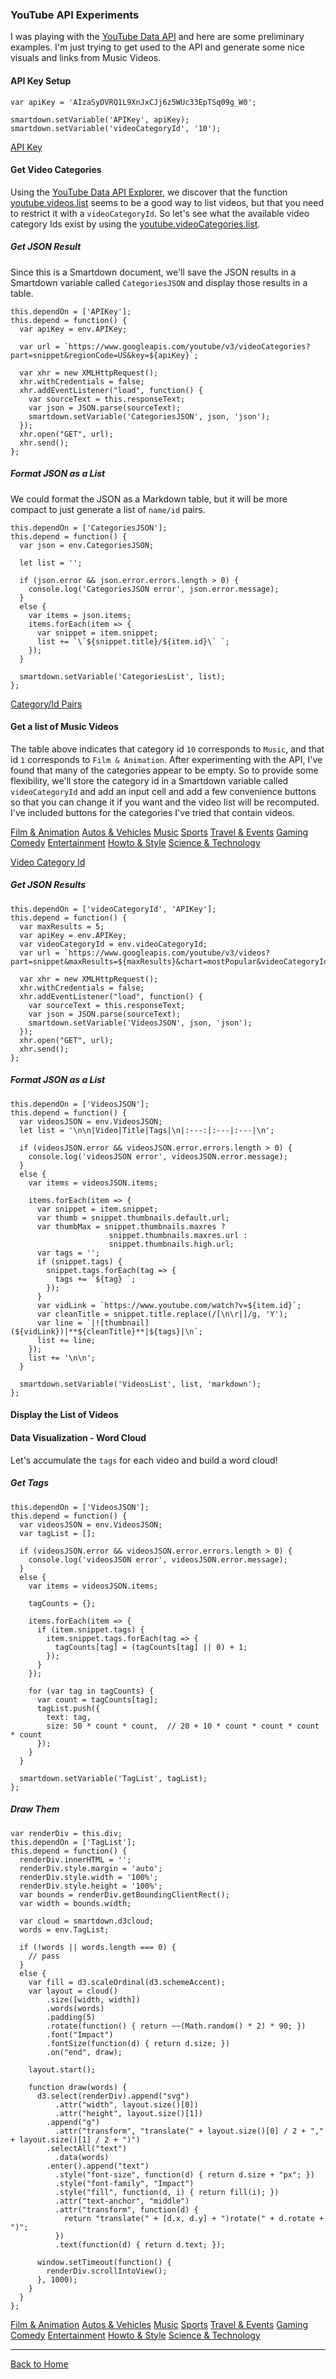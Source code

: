 ### YouTube API Experiments

I was playing with the [YouTube Data API](https://developers.google.com/youtube/v3/) and here are some preliminary examples. I'm just trying to get used to the API and generate some nice visuals and links from Music Videos.

#### API Key Setup

```javascript/autoplay/playable
var apiKey = 'AIzaSyDVRQ1L9XnJxCJj6z5WUc33EpTSq09g_W0';

smartdown.setVariable('APIKey', apiKey);
smartdown.setVariable('videoCategoryId', '10');

```

[API Key](:?APIKey)

#### Get Video Categories

Using the [YouTube Data API Explorer](https://developers.google.com/apis-explorer/?hl=en_US#p/youtube/v3/), we discover that the function [youtube.videos.list](https://developers.google.com/apis-explorer/?hl=en_US#p/youtube/v3/youtube.videos.list) seems to be a good way to list videos, but that you need to restrict it with a `videoCategoryId`. So let's see what the available video category Ids exist by using the [youtube.videoCategories.list](https://developers.google.com/apis-explorer/?hl=en_US#p/youtube/v3/youtube.videoCategories.list).

##### Get JSON Result

Since this is a Smartdown document, we'll save the JSON results in a Smartdown variable called `CategoriesJSON` and display those results in a table.

```javascript/autoplay/playable
this.dependOn = ['APIKey'];
this.depend = function() {
  var apiKey = env.APIKey;

  var url = `https://www.googleapis.com/youtube/v3/videoCategories?part=snippet&regionCode=US&key=${apiKey}`;

  var xhr = new XMLHttpRequest();
  xhr.withCredentials = false;
  xhr.addEventListener("load", function() {
    var sourceText = this.responseText;
    var json = JSON.parse(sourceText);
    smartdown.setVariable('CategoriesJSON', json, 'json');
  });
  xhr.open("GET", url);
  xhr.send();
};

```

[](:!CategoriesJSON)

##### Format JSON as a List

We could format the JSON as a Markdown table, but it will be more compact to just generate a list of `name/id` pairs.

```javascript/playable/autoplay
this.dependOn = ['CategoriesJSON'];
this.depend = function() {
  var json = env.CategoriesJSON;

  let list = '';

  if (json.error && json.error.errors.length > 0) {
    console.log('CategoriesJSON error', json.error.message);
  }
  else {
    var items = json.items;
    items.forEach(item => {
      var snippet = item.snippet;
      list += `\`${snippet.title}/${item.id}\` `;
    });
  }

  smartdown.setVariable('CategoriesList', list);
};

```

[Category/Id Pairs](:!CategoriesList|markdown)


#### Get a list of Music Videos

The table above indicates that category id `10` corresponds to `Music`, and that id `1` corresponds to `Film & Animation`. After experimenting with the API, I've found that many of the categories appear to be empty. So to provide some flexibility, we'll store the category id in a Smartdown variable called `videoCategoryId` and add an input cell and add a few convenience buttons so that you can change it if you want and the video list will be recomputed. I've included buttons for the categories I've tried that contain videos.

[Film & Animation](:=videoCategoryId=1) [Autos & Vehicles](:=videoCategoryId=2) [Music](:=videoCategoryId=10) [Sports](:=videoCategoryId=17) [Travel & Events](:=videoCategoryId=19) [Gaming](:=videoCategoryId=20) [Comedy](:=videoCategoryId=23) [Entertainment](:=videoCategoryId=24) [Howto & Style](:=videoCategoryId=26) [Science & Technology](:=videoCategoryId=28)

[Video Category Id](:?videoCategoryId)


##### Get JSON Results

```javascript/playable/autoplay
this.dependOn = ['videoCategoryId', 'APIKey'];
this.depend = function() {
  var maxResults = 5;
  var apiKey = env.APIKey;
  var videoCategoryId = env.videoCategoryId;
  var url = `https://www.googleapis.com/youtube/v3/videos?part=snippet&maxResults=${maxResults}&chart=mostPopular&videoCategoryId=${videoCategoryId}&key=${apiKey}`;

  var xhr = new XMLHttpRequest();
  xhr.withCredentials = false;
  xhr.addEventListener("load", function() {
    var sourceText = this.responseText;
    var json = JSON.parse(sourceText);
    smartdown.setVariable('VideosJSON', json, 'json');
  });
  xhr.open("GET", url);
  xhr.send();
};
```

[](:!VideosJSON)

##### Format JSON as a List

```javascript/playable/autoplay
this.dependOn = ['VideosJSON'];
this.depend = function() {
  var videosJSON = env.VideosJSON;
  let list = '\n\n|Video|Title|Tags|\n|:---:|:---|:---|\n';

  if (videosJSON.error && videosJSON.error.errors.length > 0) {
    console.log('videosJSON error', videosJSON.error.message);
  }
  else {
    var items = videosJSON.items;

    items.forEach(item => {
      var snippet = item.snippet;
      var thumb = snippet.thumbnails.default.url;
      var thumbMax = snippet.thumbnails.maxres ?
                      snippet.thumbnails.maxres.url :
                      snippet.thumbnails.high.url;
      var tags = '';
      if (snippet.tags) {
        snippet.tags.forEach(tag => {
          tags += `${tag} `;
        });
      }
      var vidLink = `https://www.youtube.com/watch?v=${item.id}`;
      var cleanTitle = snippet.title.replace(/[\n\r|]/g, 'Y');
      var line = `|![thumbnail](${vidLink})|**${cleanTitle}**|${tags}|\n`;
      list += line;
    });
    list += '\n\n';
  }

  smartdown.setVariable('VideosList', list, 'markdown');
};
```

#### Display the List of Videos

[](:!VideosList|markdown)


#### Data Visualization - Word Cloud

Let's accumulate the `tags` for each video and build a word cloud!


##### Get Tags

```javascript/playable/autoplay
this.dependOn = ['VideosJSON'];
this.depend = function() {
  var videosJSON = env.VideosJSON;
  var tagList = [];

  if (videosJSON.error && videosJSON.error.errors.length > 0) {
    console.log('videosJSON error', videosJSON.error.message);
  }
  else {
    var items = videosJSON.items;

    tagCounts = {};

    items.forEach(item => {
      if (item.snippet.tags) {
        item.snippet.tags.forEach(tag => {
          tagCounts[tag] = (tagCounts[tag] || 0) + 1;
        });
      }
    });

    for (var tag in tagCounts) {
      var count = tagCounts[tag];
      tagList.push({
        text: tag,
        size: 50 * count * count,  // 20 + 10 * count * count * count * count
      });
    }
  }

  smartdown.setVariable('TagList', tagList);
};

```

[](:!TagList|json)


##### Draw Them

```d3/playable/autoplay
var renderDiv = this.div;
this.dependOn = ['TagList'];
this.depend = function() {
  renderDiv.innerHTML = '';
  renderDiv.style.margin = 'auto';
  renderDiv.style.width = '100%';
  renderDiv.style.height = '100%';
  var bounds = renderDiv.getBoundingClientRect();
  var width = bounds.width;

  var cloud = smartdown.d3cloud;
  words = env.TagList;

  if (!words || words.length === 0) {
    // pass
  }
  else {
    var fill = d3.scaleOrdinal(d3.schemeAccent);
    var layout = cloud()
        .size([width, width])
        .words(words)
        .padding(5)
        .rotate(function() { return ~~(Math.random() * 2) * 90; })
        .font("Impact")
        .fontSize(function(d) { return d.size; })
        .on("end", draw);

    layout.start();

    function draw(words) {
      d3.select(renderDiv).append("svg")
          .attr("width", layout.size()[0])
          .attr("height", layout.size()[1])
        .append("g")
          .attr("transform", "translate(" + layout.size()[0] / 2 + "," + layout.size()[1] / 2 + ")")
        .selectAll("text")
          .data(words)
        .enter().append("text")
          .style("font-size", function(d) { return d.size + "px"; })
          .style("font-family", "Impact")
          .style("fill", function(d, i) { return fill(i); })
          .attr("text-anchor", "middle")
          .attr("transform", function(d) {
            return "translate(" + [d.x, d.y] + ")rotate(" + d.rotate + ")";
          })
          .text(function(d) { return d.text; });

      window.setTimeout(function() {
        renderDiv.scrollIntoView();
      }, 1000);
    }
  }
};

```


[Film & Animation](:=videoCategoryId=1) [Autos & Vehicles](:=videoCategoryId=2) [Music](:=videoCategoryId=10) [Sports](:=videoCategoryId=17) [Travel & Events](:=videoCategoryId=19) [Gaming](:=videoCategoryId=20) [Comedy](:=videoCategoryId=23) [Entertainment](:=videoCategoryId=24) [Howto & Style](:=videoCategoryId=26) [Science & Technology](:=videoCategoryId=28)


---

[Back to Home](:@Home)


